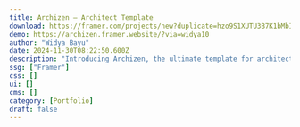 ```yaml
---
title: Archizen — Architect Template
download: https://framer.com/projects/new?duplicate=hzo9S1XUTU3B7K1bMbIB&via=widya10&duplicateType=siteTemplate
demo: https://archizen.framer.website/?via=widya10
author: "Widya Bayu"
date: 2024-11-30T08:22:50.600Z
description: "Introducing Archizen, the ultimate template for architects seeking a sleek and minimalist design to showcase their work with sophistication and style."
ssg: ["Framer"]
css: []
ui: []
cms: []
category: [Portfolio]
draft: false
---
```

